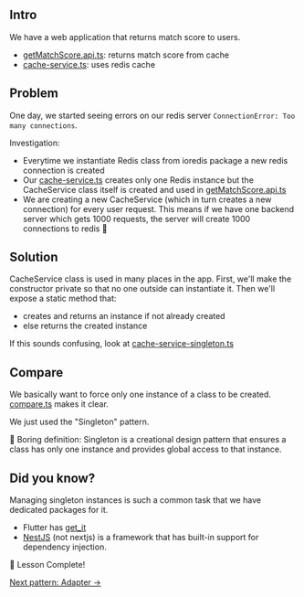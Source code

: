 ## Intro

We have a web application that returns match score to users.

- [getMatchScore.api.ts](getMatchScore.api.ts): returns match score from cache
- [cache-service.ts](cache-service.ts): uses redis cache

## Problem

One day, we started seeing errors on our redis server `ConnectionError: Too many connections`.

Investigation:

- Everytime we instantiate Redis class from ioredis package a new redis connection is created
- Our [cache-service.ts](cache-service.ts) creates only one Redis instance but the CacheService class itself is created and used in [getMatchScore.api.ts](getMatchScore.api.ts)
- We are creating a new CacheService (which in turn creates a new connection) for every user request. This means if we have one backend server which gets 1000 requests, the server will create 1000 connections to redis 🤯

## Solution

CacheService class is used in many places in the app. First, we'll make the constructor private so that no one outside can instantiate it. Then we'll expose a static method that:

- creates and returns an instance if not already created
- else returns the created instance

If this sounds confusing, look at [cache-service-singleton.ts](cache-service-singleton.ts)

## Compare

We basically want to force only one instance of a class to be created. [compare.ts](compare.ts) makes it clear.

We just used the "Singleton" pattern.

🥱 Boring definition: Singleton is a creational design pattern that ensures a class has only one instance and provides global access to that instance.

## Did you know?

Managing singleton instances is such a common task that we have dedicated packages for it.

- Flutter has [get_it](https://pub.dev/packages/get_it)
- [NestJS](https://nestjs.com/) (not nextjs) is a framework that has built-in support for dependency injection.

🌱 Lesson Complete!

[Next pattern: Adapter →](/learn/design-patterns-using-typescript/5-adapter)
